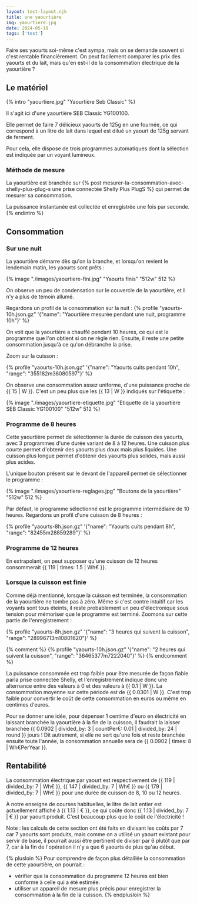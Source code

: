 ```yaml
---
layout: test-layout.njk 
title: une yaourtière
img: yaourtiere.jpg
date: 2024-05-19
tags: ['test']
---
```


Faire ses yaourts soi-même c'est sympa, mais on se demande souvent si c'est rentable financièrement. On peut facilement comparer les prix des yaourts et du lait, mais qu'en est-il de la consommation électrique de la yaourtière ?
<!-- excerpt -->

## Le matériel
{% intro "yaourtiere.jpg" "Yaourtière Seb Classic" %}

Il s'agit ici d'une yaourtière SEB Classic YG100100.

Elle permet de faire 7 délicieux yaourts de 125g en une fournée, ce qui correspond à un litre de lait dans lequel est dilué un yaourt de 125g servant de ferment.

Pour cela, elle dispose de trois programmes automatiques dont la sélection est indiquée par un voyant lumineux.

### Méthode de mesure

La yaourtière est branchée sur {% post mesurer-la-consommation-avec-shelly-plus-plug-s une prise connectée Shelly Plus PlugS %} qui permet de mesurer sa consommation.

La puissance instantanée est collectée et enregistrée une fois par seconde.
{% endintro %}

## Consommation

### Sur une nuit

La yaourtière démarre dès qu'on la branche, et lorsqu'on revient le lendemain matin, les yaourts sont prêts :

{% image "./images/yaourtiere-fini.jpg" "Yaourts finis" "512w" 512 %}

On observe un peu de condensation sur le couvercle de la yaourtière, et il n'y a plus de témoin allumé.

Regardons un profil de la consommation sur la nuit :
{% profile "yaourts-10h.json.gz" '{"name": "Yaourtière mesurée pendant une nuit, programme 10h"}' %}

On voit que la yaourtière a chauffé pendant 10 heures, ce qui est le programme que l'on obtient si on ne règle rien. Ensuite, il reste une petite consommation jusqu'à ce qu'on débranche la prise.

Zoom sur la cuisson :

{% profile "yaourts-10h.json.gz" '{"name": "Yaourts cuits pendant 10h", "range": "355182m36080597"}' %}

On observe une consommation assez uniforme, d'une puissance proche de {{ 15 | W }}. C'est un peu plus que les {{ 13 | W }} indiqués sur l'étiquette :

{% image "./images/yaourtiere-etiquette.jpg" "Etiquette de la yaourtière SEB Classic YG100100" "512w" 512 %}

### Programme de 8 heures

Cette yaourtière permet de sélectionner la durée de cuisson des yaourts, avec 3 programmes d'une durée variant de 8 à 12 heures. Une cuisson plus courte permet d'obtenir des yaourts plus doux mais plus liquides. Une cuisson plus longue permet d'obtenir des yaourts plus solides, mais aussi plus acides.

L'unique bouton présent sur le devant de l'appareil permet de sélectionner le programme :

{% image "./images/yaourtiere-reglages.jpg" "Boutons de la yaourtière" "512w" 512 %}

Par défaut, le programme sélectionné est le programme intermédiaire de 10 heures. Regardons un profil d'une cuisson de 8 heures :

{% profile "yaourts-8h.json.gz" '{"name": "Yaourts cuits pendant 8h", "range": "82455m28859289"}' %}

### Programme de 12 heures

En extrapolant, on peut supposer qu'une cuisson de 12 heures consommerait {{ 119 | times: 1.5 | Wh€ }}.

### Lorsque la cuisson est finie

Comme déjà mentionné, lorsque la cuisson est terminée, la consommation de la yaourtière ne tombe pas à zéro. Même si c'est contre intuitif car les voyants sont tous éteints, il reste probablement un peu d'électronique sous tension pour mémoriser que le programme est terminé. Zoomons sur cette partie de l'enregistrement :

{% profile "yaourts-8h.json.gz" '{"name": "3 heures qui suivent la cuisson", "range": "28996713m10801620"}' %}

{% comment %}
{% profile "yaourts-10h.json.gz" '{"name": "2 heures qui suivent la cuisson", "range": "36465377m7222040"}' %}
{% endcomment %}

La puissance consommée est trop faible pour être mesurée de façon fiable parla prise connectée Shelly, et l'enregistrement indique donc une alternance entre des valeurs à 0 et des valeurs à {{ 0.1 | W }}. La consommation moyenne sur cette période est de {{ 0.0301 | W }}. C'est trop faible pour convertir le coût de cette consommation en euros ou même en centimes d'euros.

Pour se donner une idée, pour dépenser 1 centime d'euro en électricité en laissant branchée la yaourtière à la fin de la cuisson, il faudrait la laisser branchée {{ 0.0902 | divided_by: 3 | countPer€: 0.01 | divided_by: 24 | round }} jours ! Dit autrement, si elle ne sert qu'une fois et reste branchée ensuite toute l'année, la consommation annuelle sera de {{ 0.0902 | times: 8 | Wh€PerYear }}.

## Rentabilité

La consommation électrique par yaourt est respectivement de {{ 119 | divided_by: 7 | Wh€ }}, {{ 147 | divided_by: 7 | Wh€ }} ou {{ 179 | divided_by: 7 | Wh€ }} pour une durée de cuisson de 8, 10 ou 12 heures.

À notre enseigne de courses habituelles, le litre de lait entier est actuellement affiché à {{ 1.13 | € }}, ce qui coûte donc {{ 1.13 | divided_by: 7 | € }} par yaourt produit. C'est beaucoup plus que le coût de l'électricité !


Note : les calculs de cette section ont été faits en divisant les coûts par 7 car 7 yaourts sont produits, mais comme on a utilisé un yaourt existant pour servir de base, il pourrait aussi être pertinent de diviser par 6 plutôt que par 7, car à la fin de l'opération il n'y a que 6 yaourts de plus qu'au début.




{% plusloin %}
Pour comprendre de façon plus détaillée la consommation de cette yaourtière, on pourrait :
- vérifier que la consommation du programme 12 heures est bien conforme à celle qui a été estimée.
- utiliser un appareil de mesure plus précis pour enregistrer la consommation à la fin de la cuisson.
{% endplusloin %}
